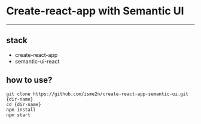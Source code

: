 # Create-react-app with Semantic UI
---

## stack
- create-react-app
- semantic-ui-react

## how to use?
```
git clone https://github.com/isme2n/create-react-app-semantic-ui.git {dir-name}
cd {dir-name}
npm install
npm start
```

